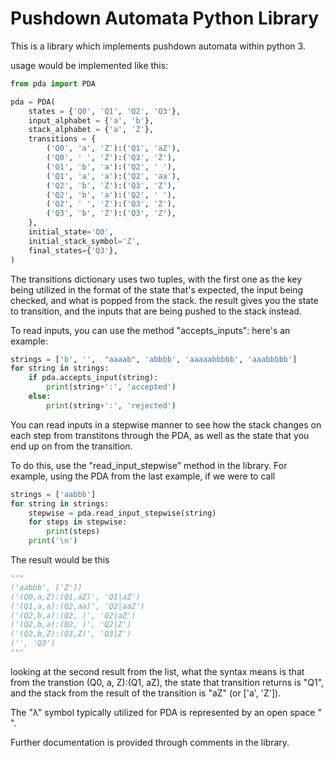 # Pushdown Automata Python Library

This is a library which implements pushdown automata within python 3.

usage would be implemented like this:

```python
from pda import PDA

pda = PDA(
    states = {'Q0', 'Q1', 'Q2', 'Q3'},
    input_alphabet = {'a', 'b'},
    stack_alphabet = {'a', 'Z'},
    transitions = {
        ('Q0', 'a', 'Z'):('Q1', 'aZ'),
        ('Q0', ' ', 'Z'):('Q3', 'Z'),
        ('Q1', 'b', 'a'):('Q2', ' '),
        ('Q1', 'a', 'a'):('Q2', 'aa'),
        ('Q2', 'b', 'Z'):('Q3', 'Z'),
        ('Q2', 'b', 'a'):('Q2', ' '),
        ('Q2', ' ', 'Z'):('Q3', 'Z'),
        ('Q3', 'b', 'Z'):('Q3', 'Z'),
    },
    initial_state='Q0',
    initial_stack_symbol='Z',
    final_states={'Q3'},
)
```

The transitions dictionary uses two tuples, with the first one as the key being utilized in the format of the state that's expected, the input being checked, and what is popped from the stack. the result gives you the state to transition, and the inputs that are being pushed to the stack instead.

To read inputs, you can use the method "accepts_inputs": here's an example:

```python
strings = ['b', '',  "aaaab", 'abbbb', 'aaaaabbbbb', 'aaabbbbb']
for string in strings:
    if pda.accepts_input(string):
        print(string+':', 'accepted')
    else:
        print(string+':', 'rejected')
```

You can read inputs in a stepwise manner to see how the stack changes on each step from transtitons through the PDA, as well as the state that you end up on from the transition.

To do this, use the "read_input_stepwise" method in the library. For example, using the PDA from the last example, if we were to call
```python
strings = ['aabbb']
for string in strings:
    stepwise = pda.read_input_stepwise(string)
    for steps in stepwise:
        print(steps)
    print('\n')
```
The result would be this
```python
"""
('aabbb', ['Z'])
('(Q0,a,Z):(Q1,aZ)', 'Q1|aZ')
('(Q1,a,a):(Q2,aa)', 'Q2|aaZ')
('(Q2,b,a):(Q2, )', 'Q2|aZ')
('(Q2,b,a):(Q2, )', 'Q2|Z')
('(Q2,b,Z):(Q3,Z)', 'Q3|Z')
('', 'Q3')
"""
```

looking at the second result from the list, what the syntax means is that from the transtion (Q0, a, Z):(Q1, aZ), the state that transition returns is "Q1", and the stack from the result of the transition is "aZ" (or ['a', 'Z']).


The "λ" symbol typically utilized for PDA is represented by an open space " ". 

Further documentation is provided through comments in the library.